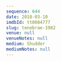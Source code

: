 ```yaml
---
sequence: 644
date: 2018-03-10
imdbId: tt0084777
slug: tenebrae-1982
venue: null
venueNotes: null
medium: Shudder
mediumNotes: null
---
```

